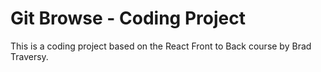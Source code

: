 # Git Browse - Coding Project

This is a coding project based on the React Front to Back course by Brad Traversy. 